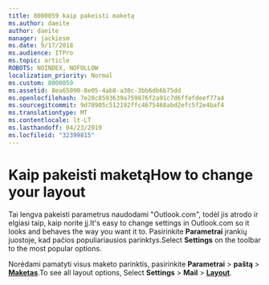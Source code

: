 ```yaml
---
title: 8000059 kaip pakeisti maketą
ms.author: daeite
author: daeite
manager: jackiesm
ms.date: 9/17/2018
ms.audience: ITPro
ms.topic: article
ROBOTS: NOINDEX, NOFOLLOW
localization_priority: Normal
ms.custom: 8000059
ms.assetid: 8ea65090-8e05-4ab8-a30c-3bb6db6b75dd
ms.openlocfilehash: 7e28c8593639a759876f2a91c7d6ffefdeef77a4
ms.sourcegitcommit: 9d78905c512192ffc4675468abd2efc5f2e4baf4
ms.translationtype: MT
ms.contentlocale: lt-LT
ms.lasthandoff: 04/23/2019
ms.locfileid: "32399815"
---
```

# <a name="how-to-change-your-layout"></a><span data-ttu-id="22ef4-102">Kaip pakeisti maketą</span><span class="sxs-lookup"><span data-stu-id="22ef4-102">How to change your layout</span></span>

<span data-ttu-id="22ef4-103">Tai lengva pakeisti parametrus naudodami "Outlook.com", todėl jis atrodo ir elgiasi taip, kaip norite jį.</span><span class="sxs-lookup"><span data-stu-id="22ef4-103">It's easy to change settings in Outlook.com so it looks and behaves the way you want it to.</span></span> <span data-ttu-id="22ef4-104">Pasirinkite **Parametrai** įrankių juostoje, kad pačios populiariausios parinktys.</span><span class="sxs-lookup"><span data-stu-id="22ef4-104">Select **Settings** on the toolbar to the most popular options.</span></span> 

<span data-ttu-id="22ef4-105">Norėdami pamatyti visus maketo parinktis, pasirinkite **Parametrai** > **paštą** > [**Maketas**](https://outlook.live.com/mail/options/mail/layout).</span><span class="sxs-lookup"><span data-stu-id="22ef4-105">To see all layout options, Select **Settings** > **Mail** > [**Layout**](https://outlook.live.com/mail/options/mail/layout).</span></span> 
  

